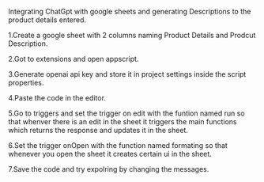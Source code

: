 Integrating ChatGpt with google sheets and generating Descriptions to the product details entered.

1.Create a google sheet with 2 columns naming Product Details and Prodcut Description.

2.Got to extensions and open appscript.

3.Generate openai api key and store it in project settings inside the script properties.

4.Paste the code in the editor.

5.Go to triggers and set the trigger on edit with the funtion named run so that whenver there is an edit in the sheet it triggers the main functions which returns the response and updates it in the sheet.

6.Set the trigger onOpen with the function named formating so that whenever you open the sheet it creates certain ui in the sheet.

7.Save the code and try expolring by changing the messages.
